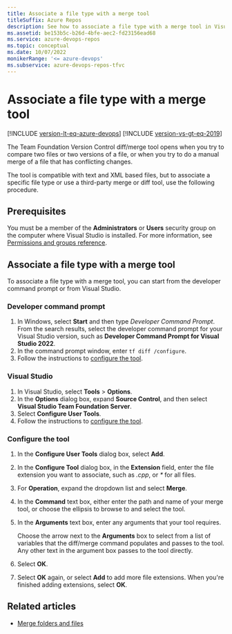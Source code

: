 ```yaml
---
title: Associate a file type with a merge tool
titleSuffix: Azure Repos
description: See how to associate a file type with a merge tool in Visual Studio or with a developer command prompt.
ms.assetid: be153b5c-b26d-4bfe-aec2-fd23156ead68
ms.service: azure-devops-repos
ms.topic: conceptual
ms.date: 10/07/2022
monikerRange: '<= azure-devops'
ms.subservice: azure-devops-repos-tfvc
---
```



# Associate a file type with a merge tool

[!INCLUDE [version-lt-eq-azure-devops](../../includes/version-lt-eq-azure-devops.md)]
[!INCLUDE [version-vs-gt-eq-2019](../../includes/version-vs-gt-eq-2019.md)]

The Team Foundation Version Control diff/merge tool opens when you try to compare two files or two versions of a file, or when you try to do a manual merge of a file that has conflicting changes.

The tool is compatible with text and XML based files, but to associate a specific file type or use a third-party merge or diff tool, use the following procedure.

## Prerequisites

You must be a member of the **Administrators** or **Users** security group on the computer where Visual Studio is installed. For more information, see [Permissions and groups reference](../../organizations/security/permissions.md).

## Associate a file type with a merge tool

To associate a file type with a merge tool, you can start from the developer command prompt or from Visual Studio.

### Developer command prompt

1. In Windows, select **Start** and then type *Developer Command Prompt*. From the search results, select the developer command prompt for your Visual Studio version, such as **Developer Command Prompt for Visual Studio 2022**.
1. In the command prompt window, enter `tf diff /configure`.
1. Follow the instructions to [configure the tool](#configure-the-tool).

### Visual Studio

1. In Visual Studio, select **Tools** > **Options**.
1. In the **Options** dialog box, expand **Source Control**, and then select **Visual Studio Team Foundation Server**.
1. Select **Configure User Tools**.
1. Follow the instructions to [configure the tool](#configure-the-tool).

### Configure the tool

1. In the **Configure User Tools** dialog box, select **Add**.
1. In the **Configure Tool** dialog box, in the **Extension** field, enter the file extension you want to associate, such as *.cpp*, or *\** for all files.
1. For **Operation**, expand the dropdown list and select **Merge**.
1. In the **Command** text box, either enter the path and name of your merge tool, or choose the ellipsis to browse to and select the tool.
1. In the **Arguments** text box, enter any arguments that your tool requires.

   Choose the arrow next to the **Arguments** box to select from a list of variables that the diff/merge command populates and passes to the tool. Any other text in the argument box passes to the tool directly.

1. Select **OK**.
1. Select **OK** again, or select **Add** to add more file extensions. When you're finished adding extensions, select **OK**.

## Related articles

- [Merge folders and files](merge-folders-files.md) 
